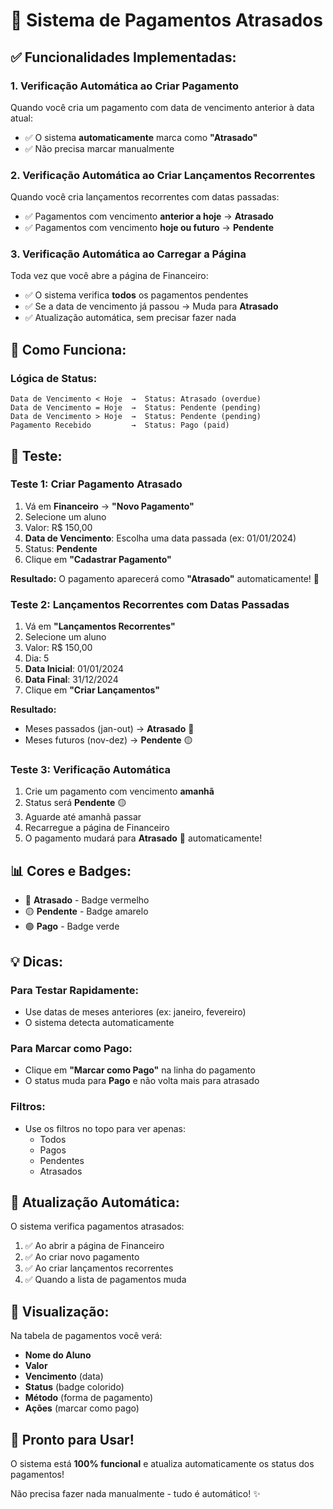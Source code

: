 # 🔴 Sistema de Pagamentos Atrasados

## ✅ Funcionalidades Implementadas:

### **1. Verificação Automática ao Criar Pagamento**
Quando você cria um pagamento com data de vencimento anterior à data atual:
- ✅ O sistema **automaticamente** marca como **"Atrasado"**
- ✅ Não precisa marcar manualmente

### **2. Verificação Automática ao Criar Lançamentos Recorrentes**
Quando você cria lançamentos recorrentes com datas passadas:
- ✅ Pagamentos com vencimento **anterior a hoje** → **Atrasado**
- ✅ Pagamentos com vencimento **hoje ou futuro** → **Pendente**

### **3. Verificação Automática ao Carregar a Página**
Toda vez que você abre a página de Financeiro:
- ✅ O sistema verifica **todos** os pagamentos pendentes
- ✅ Se a data de vencimento já passou → Muda para **Atrasado**
- ✅ Atualização automática, sem precisar fazer nada

## 🎯 Como Funciona:

### **Lógica de Status:**

```
Data de Vencimento < Hoje  →  Status: Atrasado (overdue)
Data de Vencimento = Hoje  →  Status: Pendente (pending)
Data de Vencimento > Hoje  →  Status: Pendente (pending)
Pagamento Recebido         →  Status: Pago (paid)
```

## 🧪 Teste:

### **Teste 1: Criar Pagamento Atrasado**
1. Vá em **Financeiro** → **"Novo Pagamento"**
2. Selecione um aluno
3. Valor: R$ 150,00
4. **Data de Vencimento**: Escolha uma data passada (ex: 01/01/2024)
5. Status: **Pendente**
6. Clique em **"Cadastrar Pagamento"**

**Resultado:** O pagamento aparecerá como **"Atrasado"** automaticamente! 🔴

### **Teste 2: Lançamentos Recorrentes com Datas Passadas**
1. Vá em **"Lançamentos Recorrentes"**
2. Selecione um aluno
3. Valor: R$ 150,00
4. Dia: 5
5. **Data Inicial**: 01/01/2024
6. **Data Final**: 31/12/2024
7. Clique em **"Criar Lançamentos"**

**Resultado:** 
- Meses passados (jan-out) → **Atrasado** 🔴
- Meses futuros (nov-dez) → **Pendente** 🟡

### **Teste 3: Verificação Automática**
1. Crie um pagamento com vencimento **amanhã**
2. Status será **Pendente** 🟡
3. Aguarde até amanhã passar
4. Recarregue a página de Financeiro
5. O pagamento mudará para **Atrasado** 🔴 automaticamente!

## 📊 Cores e Badges:

- 🔴 **Atrasado** - Badge vermelho
- 🟡 **Pendente** - Badge amarelo
- 🟢 **Pago** - Badge verde

## 💡 Dicas:

### **Para Testar Rapidamente:**
- Use datas de meses anteriores (ex: janeiro, fevereiro)
- O sistema detecta automaticamente

### **Para Marcar como Pago:**
- Clique em **"Marcar como Pago"** na linha do pagamento
- O status muda para **Pago** e não volta mais para atrasado

### **Filtros:**
- Use os filtros no topo para ver apenas:
  - Todos
  - Pagos
  - Pendentes
  - Atrasados

## 🔄 Atualização Automática:

O sistema verifica pagamentos atrasados:
1. ✅ Ao abrir a página de Financeiro
2. ✅ Ao criar novo pagamento
3. ✅ Ao criar lançamentos recorrentes
4. ✅ Quando a lista de pagamentos muda

## 🎨 Visualização:

Na tabela de pagamentos você verá:
- **Nome do Aluno**
- **Valor**
- **Vencimento** (data)
- **Status** (badge colorido)
- **Método** (forma de pagamento)
- **Ações** (marcar como pago)

## 🚀 Pronto para Usar!

O sistema está **100% funcional** e atualiza automaticamente os status dos pagamentos!

Não precisa fazer nada manualmente - tudo é automático! ✨
